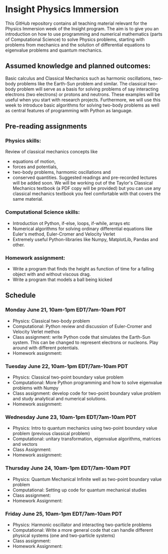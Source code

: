 # Insight Physics Immersion 
This GitHub repository contains all teaching material relevant for the Physics Immersion week of the Insight program.  The aim is to give you an introduction on how to use programming and numerical mathematics (parts of Computational Science) to solve Physics problems, starting with problems from mechanics and the solution of differential equations to eigenvalue problems and quantum mechanics.  

## Assumed knowledge and planned outcomes:
Basic calculus and Classical Mechanics such as harmonic oscillations, two-body problems like the Earth-Sun problem and similar. The classical two-body problem will serve as a basis for solving problems of say interacting electrons (two electrons) or protons and neutrons. These examples will be useful when you start with research projects.  Furthermore, we will use this week to introduce basic algorithms for solving two-body problems as well as central features of programming with Python as language. 

## Pre-reading assignments 
### Physics skills: 
Review of classical mechanics concepts like 
- equations of motion, 
- forces and potentials, 
- two-body problems, harmomic oscillations and 
- conserved quantities.
Suggested readings and pre-recorded lectures will be added soon.  We will be working out of the Taylor's Classical Mechanics textbook (a PDF copy will be provided) but you can use any classical mechanics textbook you feel comfortable with that covers the same material.
### Computational Science skills:
- Introduction ot Python, if-else, loops, if-while, arrays etc
- Numerical algorithms for solving ordinary differential equations like Euler's method, Euler-Cromer and Velocity Verlet
- Extremely useful Python-libraries like Numpy, MatplotLib, Pandas and other.
### Homework assignment:
- Write a program that finds the height as function of time for a falling object with and without viscous drag.
- Write a program that models a ball being kicked

## Schedule
### Monday June 21, 10am-1pm EDT/7am-10am PDT
- Physics: Classical two-body problem
- Computational: Python review and discussion of Euler-Cromer and Velocity Verlet methos
- Class assignment: write Python code that simulates the Earth-Sun system. This can be changed to represent electrons or nucleons. Play around with different potentials.
- Homework assignment:

### Tuesday June 22, 10am-1pm EDT/7am-10am PDT
- Physics: Classical two-point boundary value problem
- Computational: More Python programming and how to solve eigenvalue problems with Numpy
- Class assignment: develop code for two-point boundary value problem and study analytical and numerical solutions.
- Homework assignment:

### Wednesday June 23, 10am-1pm EDT/7am-10am PDT
- Physics: Intro to quantum mechanics using two-point boundary value problem (previous classical problem)
- Computational: unitary transformation, eigenvalue algorithms, matrices and vectors
- Class Assignment: 
- Homework assignment:
### Thursday June 24, 10am-1pm EDT/7am-10am PDT
- Physics: Quantum Mechanical Infinite well as two-point boundary value problem 
- Computational: Setting up code for quantum mechanical studies
- Class assignment:
- Homework Assignment:

### Friday June 25, 10am-1pm EDT/7am-10am PDT
- Physics: Harmonic oscillator and interacting two-particle problems
- Computational: Write a more general code that can handle different physical systems (one and two-particle systems)
- Class assignment:
- Homework Assignment:

